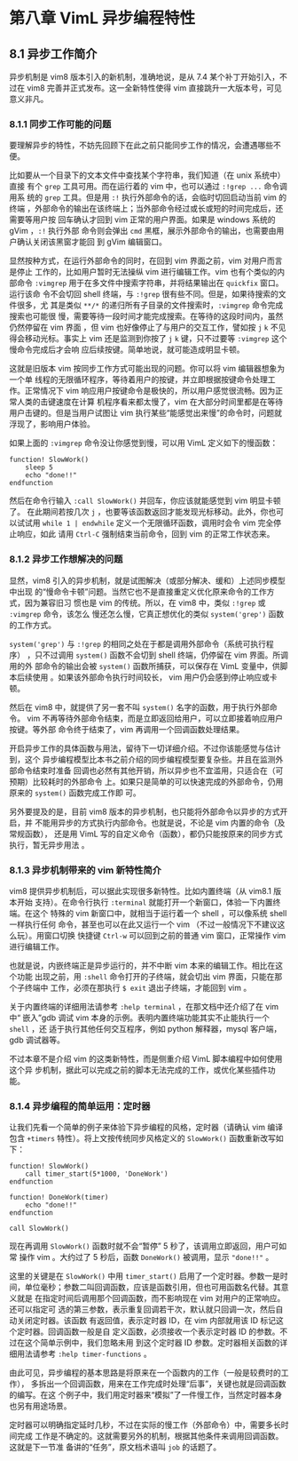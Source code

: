 # 第八章 VimL 异步编程特性

## 8.1 异步工作简介

异步机制是 vim8 版本引入的新机制，准确地说，是从 7.4 某个补丁开始引入，不过在
vim8 完善并正式发布。这一全新特性使得 vim 直接跳升一大版本号，可见意义非凡。

### 8.1.1 同步工作可能的问题

要理解异步的特性，不妨先回顾下在此之前只能同步工作的情况，会遭遇哪些不便。

比如要从一个目录下的文本文件中查找某个字符串，我们知道（在 unix 系统中）直接
有个 `grep` 工具可用。而在运行着的 vim 中，也可以通过 `:!grep ...` 命令调用系
统的 `grep` 工具。但是用 `:!` 执行外部命令的话，会临时切回启动当前 vim 的终端
，外部命令的输出在该终端上；当外部命令经过或长或短的时间完成后，还需要等用户按
回车确认才回到 vim 正常的用户界面。如果是 windows 系统的 gVim ，`:!` 执行外部
命令则会弹出 `cmd` 黑框，展示外部命令的输出，也需要由用户确认关闭该黑窗才能回
到 gVim 编辑窗口。

显然按种方式，在运行外部命令的同时，在回到 vim 界面之前，vim 对用户而言是停止
工作的，比如用户暂时无法操纵 vim 进行编辑工作。vim 也有个类似的内部命令
`:vimgrep` 用于在多文件中搜索字符串，并将结果输出在 `quickfix` 窗口。运行该命
令不会切回 shell 终端，与 `:!grep` 很有些不同。但是，如果待搜索的文件很多，尤
其是类似 `**/*` 的递归所有子目录的文件搜索时，`:vimgrep` 命令完成搜索也可能很
慢，需要等待一段时间才能完成搜索。在等待的这段时间内，虽然仍然停留在 vim 界面
，但 vim 也好像停止了与用户的交互工作，譬如按 `j` `k` 不见得会移动光标。事实上
vim 还是监测到你按了 `j` `k` 键，只不过要等 `:vimgrep` 这个慢命令完成后才会响
应后续按键。简单地说，就可能造成明显卡顿。

这就是旧版本 vim 按同步工作方式可能出现的问题。你可以将 vim 编辑器想象为一个单
线程的无限循环程序，等待着用户的按键，并立即根据按键命令处理工作。正常情况下
vim 响应用户按键命令是极快的，所以用户感觉很流畅。因为正常人类的击键速度在计算
机程序看来都太慢了，vim 在大部分时间里都是在等待用户击键的。但是当用户试图让
vim 执行某些“能感觉出来慢”的命令时，问题就浮现了，影响用户体验。

如果上面的 `:vimgrep` 命令没让你感觉到慢，可以用 VimL 定义如下的慢函数：

```vim
function! SlowWork()
    sleep 5
    echo "done!!"
endfunction
```

然后在命令行输入 `:call SlowWork()` 并回车，你应该就能感觉到 vim 明显卡顿了。
在此期间若按几次 `j` ，也要等该函数返回才能发现光标移动。此外，你也可以试试用
`while 1 | endwhile` 定义一个无限循环函数，调用时会令 vim 完全停止响应，如此
请用 `Ctrl-C` 强制结束当前命令，回到 vim 的正常工作状态来。

### 8.1.2 异步工作想解决的问题

显然，vim8 引入的异步机制，就是试图解决（或部分解决、缓和）上述同步模型中出现
的“慢命令卡顿”问题。当然它也不是直接重定义优化原来命令的工作方式，因为兼容旧习
惯也是 vim 的传统。所以，在 vim8 中，类似 `:!grep` 或 `:vimgrep` 命令，该怎么
慢还怎么慢，它真正想优化的类似 `system('grep')` 函数的工作方式。

`system('grep')` 与 `:!grep` 的相同之处在于都是调用外部命令（系统可执行程序）
，只不过调用 `system()` 函数不会切到 shell 终端，仍停留在 vim 界面。所调用的外
部命令的输出会被 `system()` 函数所捕获，可以保存在 VimL 变量中，供脚本后续使用
。如果该外部命令执行时间较长， vim 用户仍会感到停止响应或卡顿。

然后在 vim8 中，就提供了另一套不叫 `system()` 名字的函数，用于执行外部命令。
vim 不再等待外部命令结束，而是立即返回给用户，可以立即接着响应用户按键。等外部
命令终于结束了，vim 再调用一个回调函数处理结果。

开启异步工作的具体函数与用法，留待下一切详细介绍。不过你该能感觉与估计到，这个
异步编程模型比本书之前介绍的同步编程模型要复杂些。并且在监测外部命令结束时准备
回调也必然有其他开销，所以异步也不宜滥用，只适合在（可预期）比较耗时的外部命令
上。如果只是简单的可以快速完成的外部命令，仍用原来的 `system()` 函数完成工作即
可。

另外要提及的是，目前 vim8 版本的异步机制，也只能将外部命令以异步的方式开启，并
不能用异步的方式执行内部命令。也就是说，不论是 vim 内置的命令（及常规函数），
还是用 VimL 写的自定义命令（函数），都仍只能按原来的同步方式执行，暂无异步用法
。

### 8.1.3 异步机制带来的 vim 新特性简介

vim8 提供异步机制后，可以据此实现很多新特性。比如内置终端（从 vim8.1 版本开始
支持）。在命令行执行 `:terminal` 就能打开一个新窗口，体验一下内置终端。在这个
特殊的 vim 新窗口中，就相当于运行着一个 shell ，可以像系统 shell 一样执行任何
命令，甚至也可以在此又运行一个 vim （不过一般情况下不建议这么玩）。用窗口切换
快捷键 `Ctrl-w` 可以回到之前的普通 vim 窗口，正常操作 vim 进行编辑工作。

也就是说，内嵌终端正是异步运行的，并不中断 vim 本来的编辑工作。相比在这个功能
出现之前，用 `:shell` 命令打开的子终端，就会切出 vim 界面，只能在那个子终端中
工作，必须在那执行 `$ exit` 退出子终端，才能回到 vim 。

关于内置终端的详细用法请参考 `:help terminal` ，在那文档中还介绍了在 vim 中“
嵌入”gdb 调试 vim 本身的示例。表明内置终端功能其实不止能执行一个 `shell` ，还
适于执行其他任何交互程序，例如 python 解释器，mysql 客户端，gdb 调试器等。

不过本章不是介绍 vim 的这类新特性，而是侧重介绍 VimL 脚本编程中如何使用这个异
步机制，据此可以完成之前的脚本无法完成的工作，或优化某些插件功能。

### 8.1.4 异步编程的简单运用：定时器

让我们先看一个简单的例子来体验下异步编程的风格，定时器（请确认 vim 编译包含
`+timers` 特性）。将上文按传统同步风格定义的 `SlowWork()` 函数重新改写如下：

```vim
function! SlowWork()
    call timer_start(5*1000, 'DoneWork')
endfunction

function! DoneWork(timer)
    echo "done!!"
endfunction

call SlowWork()
```

现在再调用 `SlowWork()` 函数时就不会“暂停” 5 秒了，该调用立即返回，用户可如常
操作 vim 。大约过了 5 秒后，函数 `DoneWork()` 被调用，显示 `"done!!"` 。

这里的关键是在 `SlowWork()` 中用 `timer_start()` 启用了一个定时器。参数一是时
间，单位毫秒；参数二叫回调函数，应该是函数引用，但也可用函数名代替。其意义就是
在指定时间后调用那个回调函数，而不影响现在 vim 对用户的正常响应。还可以指定可
选的第三参数，表示重复回调若干次，默认就只回调一次，然后自动关闭定时器。该函数
有返回值，表示定时器 ID，在 vim 内部就用该 ID 标记这个定时器。回调函数一般是自
定义函数，必须接收一个表示定时器 ID 的参数。不过在这个简单示例中，我们忽略未用
到这个定时器 ID 参数。定时器相关函数的详细用法请参考 `:help timer-functions`
。

由此可见，异步编程的基本思路是将原来在一个函数内的工作（一般是较费时的工作），
多拆出一个回调函数，用来在工作完成时处理“后事”，关键也就是回调函数的编写。在这
个例子中，我们用定时器来“模拟”了一件慢工作，当然定时器本身也另有用途场景。

定时器可以明确指定延时几秒，不过在实际的慢工作（外部命令）中，需要多长时间完成
工作是不确定的。这就需要另外的机制，根据其他条件来调用回调函数。这就是下一节准
备讲的“任务”，原文档术语叫 `job` 的话题了。
